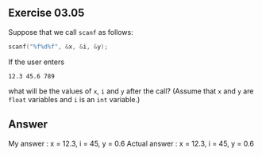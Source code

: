 ## Exercise 03.05
Suppose that we call ```scanf``` as follows:
```C
scanf("%f%d%f", &x, &i, &y);
```
If the user enters
```
12.3 45.6 789
```
what will be the values of ```x```, ```i``` and ```y``` after the call? (Assume that ```x``` and ```y``` are ```float``` variables and ```i``` is an ```int``` variable.)

## Answer
My answer	: x = 12.3, i = 45, y = 0.6
Actual answer	: x = 12.3, i = 45, y = 0.6
